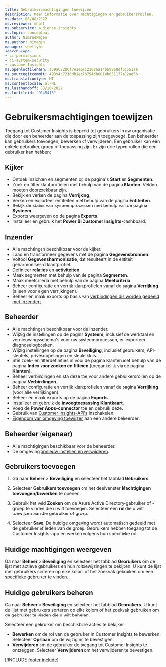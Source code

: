 ```yaml
---
title: Gebruikersmachtigingen toewijzen
description: Meer informatie over machtigingen en gebruikersrollen.
ms.date: 08/08/2022
ms.reviewer: mhart
ms.subservice: audience-insights
ms.topic: conceptual
author: NimrodMagen
ms.author: nimagen
manager: shellyha
searchScope:
- ci-permissions
- ci-system-security
- customerInsights
ms.openlocfilehash: a59a672b6f7e1e67c2162ea14bb9860df0d551aa
ms.sourcegitcommit: 49394c7216db1ec7b754db6014b651177e82ae5b
ms.translationtype: HT
ms.contentlocale: nl-NL
ms.lasthandoff: 08/10/2022
ms.locfileid: "9245413"
---
```

# <a name="assign-user-permissions"></a>Gebruikersmachtigingen toewijzen

Toegang tot Customer Insights is beperkt tot gebruikers in uw organisatie die door een beheerder aan de toepassing zijn toegevoegd. Een beheerder kan gebruikers toevoegen, bewerken of verwijderen. Een gebruiker kan een enkele gebruiker, groep of toepassing zijn. Er zijn drie typen rollen die een gebruiker kan hebben:

## <a name="viewer"></a>Kijker

- Ontdek inzichten en segmenten op de pagina's **Start** en **Segmenten**.
- Zoek en filter klantprofielen met behulp van de pagina **Klanten**. Velden moeten doorzoekbaar zijn.
- Bekijk en verken de pagina **Verrijking**.
- Verken en exporteer entiteiten met behulp van de pagina **Entiteiten**.
- Bekijk de status van systeemprocessen met behulp van de pagina **Systeem**.
- Exports weergeven op de pagina **Exports**.
- Installeer en gebruik het **Power BI Customer Insights**-dashboard.

## <a name="contributor"></a>Inzender

- Alle machtingen beschikbaar voor de kijker.
- Laad en transformeer gegevens met de pagina **Gegevensbronnen**.
- Voltooi **Gegevensharmonisatie**, dat resulteert in de entiteit geharmoniseerd klantprofiel.
- Definieer **relaties** en **activiteiten**.
- Maak segmenten met behulp van de pagina **Segmenten**.
- Maak meetcriteria met behulp van de pagina **Meetcriteria**.
- Beheer configuratie en verrijk klantprofielen vanaf de pagina **Verrijking** (alleen voor eigen verrijkingen).
- Beheer en maak exports op basis van [verbindingen die worden gedeeld met inzenders](connections.md#allow-contributors-to-use-a-connection-for-exports).

## <a name="admin"></a>Beheerder

- Alle machtingen beschikbaar voor de inzender.
- Wijzig de instellingen op de pagina **Systeem**, inclusief de werktaal en vernieuwingsschema's voor uw systeemprocessen, en exporteer diagnoselogboeken.
- Wijzig instellingen op de pagina **Beveiliging**, inclusief gebruikers, API-sleutels, privékoppelingen en sleutelkluis.
- Stel zoek- en filterdefinities in voor de pagina Klanten met behulp van de pagina **Index voor zoeken en filteren** (toegankelijk via de pagina **Klanten**).
- Beheer verbindingen en sta deze toe voor andere gebruikersrollen op de pagina **Verbindingen**.
- Beheer configuratie en verrijk klantprofielen vanaf de pagina **Verrijking** (voor alle verrijkingen).
- Beheer en maak exports op de pagina **Exports**.
- Installeer en gebruik de **invoegtoepassing Klantkaart**.
- Voeg de **Power Apps-connector** toe en gebruik deze.
- Gebruik van [Customer Insights-API's](apis.md) inschakelen.
- [Eigendom van omgeving toewijzen](manage-environments.md#change-the-owner-of-an-environment) aan een andere beheerder.

## <a name="admin-owner"></a>Beheerder (eigenaar)

- Alle machtigingen beschikbaar voor de beheerder.
- De omgeving [opnieuw instellen en verwijderen](manage-environments.md#reset-an-existing-environment-preview).

## <a name="add-users"></a>Gebruikers toevoegen

1. Ga naar **Beheer** > **Beveiliging** en selecteer het tabblad **Gebruikers**.

1. Selecteer **Gebruikers toevoegen** om het deelvenster **Machtigingen toevoegen/bewerken** te openen.

1. Gebruik het veld **Zoeken** om de Azure Active Directory-gebruiker of -groep te vinden die u wilt toevoegen. Selecteer een **rol** die u wilt toewijzen aan die gebruiker of groep.

1. Selecteer **Save**. De huidige omgeving wordt automatisch gedeeld met de gebruiker of leden van de groep. Gebruikers hebben toegang tot de Customer Insights-app en werken volgens hun specifieke rol.

## <a name="view-current-permissions"></a>Huidige machtigingen weergeven

Ga naar **Beheer** > **Beveiliging** en selecteer het tabblad **Gebruikers** om de lijst met actieve gebruikers en hun roltoewijzingen te bekijken. U kunt de lijst met gebruikers sorteren op elke kolom of het zoekvak gebruiken om een specifieke gebruiker te vinden.

## <a name="manage-current-users"></a>Huidige gebruikers beheren

Ga naar **Beheer** > **Beveiliging** en selecteer het tabblad **Gebruikers**. U kunt de lijst met gebruikers sorteren op elke kolom of het zoekvak gebruiken om de gebruiker te vinden die u wilt beheren.

Selecteer een gebruiker om beschikbare acties te bekijken.

- **Bewerken** om de rol van de gebruiker in Customer Insights te bewerken. Selecteer **Opslaan** om de wijziging te bevestigen.
- **Verwijderen** om de gebruiker de toegang tot Customer Insights te ontzeggen. Selecteer **Verwijderen** om het verwijderen te bevestigen.

[!INCLUDE [footer-include](includes/footer-banner.md)]
